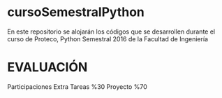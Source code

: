 # cursoSemestralPython
En este repositorio se alojarán los códigos que se desarrollen durante el curso de Proteco, Python Semestral 2016 de la Facultad de Ingeniería 

# EVALUACIÓN
Participaciones  Extra
Tareas           %30
Proyecto         %70 

